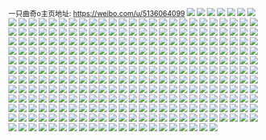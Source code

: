 一只曲奇o主页地址: https://weibo.com/u/5136064099 
![](https://wx4.sinaimg.cn/mw2000/005BAoTxly1h92lhttewqj32801o0npd.jpg) 
![](https://wx4.sinaimg.cn/mw2000/005BAoTxly1h92lhsvzrwj32801o0qv5.jpg) 
![](https://wx4.sinaimg.cn/mw2000/005BAoTxly1h8rxze5p7qj30u0140wmy.jpg) 
![](https://wx4.sinaimg.cn/mw2000/005BAoTxly1h8rxzd72zkj30u0140tgt.jpg) 
![](https://wx4.sinaimg.cn/mw2000/005BAoTxly1h8rxzefajrj31400u0thn.jpg) 
![](https://wx4.sinaimg.cn/mw2000/005BAoTxly1h8rxzdjqtgj30u0140jyt.jpg) 
![](https://wx4.sinaimg.cn/mw2000/005BAoTxly1h8k3x9bqwqj31i60u0tci.jpg) 
![](https://wx4.sinaimg.cn/mw2000/005BAoTxly1h8k3x8n5brj30u0160gnn.jpg) 
![](https://wx4.sinaimg.cn/mw2000/005BAoTxly1h8k3x8uhdmj30u019nmzi.jpg) 
![](https://wx4.sinaimg.cn/mw2000/005BAoTxly1h8k3x919eyj30u019041j.jpg) 
![](https://wx4.sinaimg.cn/mw2000/005BAoTxly1h5x7oplcptj32aa31pqv8.jpg) 
![](https://wx4.sinaimg.cn/mw2000/005BAoTxly1h5x7ov3r16j328f2z81kx.jpg) 
![](https://wx4.sinaimg.cn/mw2000/005BAoTxly1h5x7p3h3maj3293304kjn.jpg) 
![](https://wx4.sinaimg.cn/mw2000/005BAoTxly1h5x7p81ox4j31tt2frnpe.jpg) 
![](https://wx4.sinaimg.cn/mw2000/005BAoTxly1h5x7pgi2elj32192po7wk.jpg) 
![](https://wx4.sinaimg.cn/mw2000/005BAoTxly1h5x7prdux2j32c03404qp.jpg) 
![](https://wx4.sinaimg.cn/mw2000/005BAoTxly1h5x7q0yolkj32c0340hdx.jpg) 
![](https://wx4.sinaimg.cn/mw2000/005BAoTxly1h5x6roc0uoj32c0340x6t.jpg) 
![](https://wx4.sinaimg.cn/mw2000/005BAoTxgy1h5w3e3bg3mj32c0340u11.jpg) 
![](https://wx4.sinaimg.cn/mw2000/005BAoTxgy1h5w3dy6azjj32c0340u0z.jpg) 
![](https://wx4.sinaimg.cn/mw2000/005BAoTxgy1h5u37wnjmfj30w216rdkz.jpg) 
![](https://wx4.sinaimg.cn/mw2000/005BAoTxgy1h5u37zamxqj326d2wiwty.jpg) 
![](https://wx4.sinaimg.cn/mw2000/005BAoTxgy1h5u38b0sxdj30rq10z112.jpg) 
![](https://wx4.sinaimg.cn/mw2000/005BAoTxgy1h5u384be6mj32c0340qmm.jpg) 
![](https://wx4.sinaimg.cn/mw2000/005BAoTxgy1h5u3885sjdj31z52mvu0y.jpg) 
![](https://wx4.sinaimg.cn/mw2000/005BAoTxgy1h5u3865k16j321j2q2kbt.jpg) 
![](https://wx4.sinaimg.cn/mw2000/005BAoTxgy1h5u38ad88gj30rk10rwoy.jpg) 
![](https://wx4.sinaimg.cn/mw2000/005BAoTxgy1h5u389tlwnj32202qoauk.jpg) 
![](https://wx4.sinaimg.cn/mw2000/005BAoTxgy1h5u38bh63pj30u814bgva.jpg) 
![](https://wx4.sinaimg.cn/mw2000/005BAoTxly1h5skt13fisj32c0340e86.jpg) 
![](https://wx4.sinaimg.cn/mw2000/005BAoTxly1h5skt68wz6j32c03404qr.jpg) 
![](https://wx4.sinaimg.cn/mw2000/005BAoTxly1h5skt4vogfj32c0340hdw.jpg) 
![](https://wx4.sinaimg.cn/mw2000/005BAoTxly1h5skt3dfypj30ub14f1ky.jpg) 
![](https://wx4.sinaimg.cn/mw2000/005BAoTxly1h5sfl1l2t9j32c0340hdx.jpg) 
![](https://wx4.sinaimg.cn/mw2000/005BAoTxly1h5sfkrw2nlj30lc0sg148.jpg) 
![](https://wx4.sinaimg.cn/mw2000/005BAoTxly1h5sfkqldpij30s111dqtd.jpg) 
![](https://wx4.sinaimg.cn/mw2000/005BAoTxly1h5sfkxp568j32c0340npg.jpg) 
![](https://wx4.sinaimg.cn/mw2000/005BAoTxly1h5sfkt8rq2j32c03401l0.jpg) 
![](https://wx4.sinaimg.cn/mw2000/005BAoTxly1h5sfkpjy49j32c0340u0y.jpg) 
![](https://wx4.sinaimg.cn/mw2000/005BAoTxly1h5sfkrfu4ej32c03407wi.jpg) 
![](https://wx4.sinaimg.cn/mw2000/005BAoTxly1h5sfko649jj32c0340b2b.jpg) 
![](https://wx4.sinaimg.cn/mw2000/005BAoTxly1h5riytwothj334022m7wi.jpg) 
![](https://wx4.sinaimg.cn/mw2000/005BAoTxly1h5riysrlwtj322o33zb2a.jpg) 
![](https://wx4.sinaimg.cn/mw2000/005BAoTxly1h5riyrk8mpj334022mhdu.jpg) 
![](https://wx4.sinaimg.cn/mw2000/005BAoTxly1h5riyq7jonj322m340e82.jpg) 
![](https://wx4.sinaimg.cn/mw2000/005BAoTxly1h5riyow2nhj31xe2w6u0x.jpg) 
![](https://wx4.sinaimg.cn/mw2000/005BAoTxly1h5riynkhr0j334022mx6q.jpg) 
![](https://wx4.sinaimg.cn/mw2000/005BAoTxly1h5ql3gulydj31r02c0b2a.jpg) 
![](https://wx4.sinaimg.cn/mw2000/005BAoTxly1h5ql3om6u9j32b232qhdu.jpg) 
![](https://wx4.sinaimg.cn/mw2000/005BAoTxly1h5ql3m1i98j31r02c0kjl.jpg) 
![](https://wx4.sinaimg.cn/mw2000/005BAoTxly1h5ql3es8epj32cx340e84.jpg) 
![](https://wx4.sinaimg.cn/mw2000/005BAoTxly1h5ql3n8k2dj329h30nhdv.jpg) 
![](https://wx4.sinaimg.cn/mw2000/005BAoTxly1h5ql3l50dej32c033zu0z.jpg) 
![](https://wx4.sinaimg.cn/mw2000/005BAoTxly1h5ql3hcf8bj30v215e47n.jpg) 
![](https://wx4.sinaimg.cn/mw2000/005BAoTxly1h5ql3jjj1mj32602w1e85.jpg) 
![](https://wx4.sinaimg.cn/mw2000/005BAoTxly1h5ql3hmwm6j30vt16fwn4.jpg) 
![](https://wx4.sinaimg.cn/mw2000/005BAoTxly1h5q7trzkloj32c033v4qr.jpg) 
![](https://wx4.sinaimg.cn/mw2000/005BAoTxly1h5p54r5h7gj326j2wqkjm.jpg) 
![](https://wx4.sinaimg.cn/mw2000/005BAoTxly1h5p54o0cupj32c0340qv7.jpg) 
![](https://wx4.sinaimg.cn/mw2000/005BAoTxly1h5p54pejz5j32c0340kjo.jpg) 
![](https://wx4.sinaimg.cn/mw2000/005BAoTxly1h5p54q8xtmj31do1u84qp.jpg) 
![](https://wx4.sinaimg.cn/mw2000/005BAoTxly1h5oyytohg7j31b61qwhbi.jpg) 
![](https://wx4.sinaimg.cn/mw2000/005BAoTxly1h5oyyk6yxbj32621mkqv5.jpg) 
![](https://wx4.sinaimg.cn/mw2000/005BAoTxly1h5oyyrz1tvj33342bc1kz.jpg) 
![](https://wx4.sinaimg.cn/mw2000/005BAoTxly1h5oyyy6ndfj33342bchdv.jpg) 
![](https://wx4.sinaimg.cn/mw2000/005BAoTxly1h4fzmk92xcj32bc334u0z.jpg) 
![](https://wx4.sinaimg.cn/mw2000/005BAoTxly1h4fzmlvs1gj32bc3344qs.jpg) 
![](https://wx4.sinaimg.cn/mw2000/005BAoTxly1h4fzmigurcj32bc334npf.jpg) 
![](https://wx4.sinaimg.cn/mw2000/005BAoTxly1h4fzmnb8u7j32bc334qv7.jpg) 
![](https://wx4.sinaimg.cn/mw2000/005BAoTxly1h3h16423icj30zk1hctv7.jpg) 
![](https://wx4.sinaimg.cn/mw2000/005BAoTxly1h3h15y5z6aj30zk1hcnne.jpg) 
![](https://wx4.sinaimg.cn/mw2000/005BAoTxly1h3h15xd322j30zk1hch8p.jpg) 
![](https://wx4.sinaimg.cn/mw2000/005BAoTxly1h3h160dknmj32c0340qv6.jpg) 
![](https://wx4.sinaimg.cn/mw2000/005BAoTxly1h3h15vrgz1j323l2ss7wi.jpg) 
![](https://wx4.sinaimg.cn/mw2000/005BAoTxly1h3h163d2h9j32c0340x6p.jpg) 
![](https://wx4.sinaimg.cn/mw2000/005BAoTxly1h3h161q0ovj32c0340hdu.jpg) 
![](https://wx4.sinaimg.cn/mw2000/005BAoTxly1h3h3kgrfq4j32c033z4qq.jpg) 
![](https://wx4.sinaimg.cn/mw2000/005BAoTxly1h3lmqhoc3pj30zk1hc7r3.jpg) 
![](https://wx4.sinaimg.cn/mw2000/005BAoTxly1h31wmszc9pj31wq2jm7wh.jpg) 
![](https://wx4.sinaimg.cn/mw2000/005BAoTxly1h31wycuq94j323j2so1jn.jpg) 
![](https://wx4.sinaimg.cn/mw2000/005BAoTxly1h31wm4j2w5j325z2vznpd.jpg) 
![](https://wx4.sinaimg.cn/mw2000/005BAoTxly1h31wmrbztgj326y2x9u0y.jpg) 
![](https://wx4.sinaimg.cn/mw2000/005BAoTxly1h0rwcrjyuwj322o340b2a.jpg) 
![](https://wx4.sinaimg.cn/mw2000/005BAoTxly1h0rwcpzx7bj322o3404qr.jpg) 
![](https://wx4.sinaimg.cn/mw2000/005BAoTxly1h0rwco7t45j322m3401ky.jpg) 
![](https://wx4.sinaimg.cn/mw2000/005BAoTxly1h0rwcx9puxj322o340x6q.jpg) 
![](https://wx4.sinaimg.cn/mw2000/005BAoTxly1h0rwctu1mfj334022oqv6.jpg) 
![](https://wx4.sinaimg.cn/mw2000/005BAoTxly1h0rwcvczxfj322o340kjm.jpg) 
![](https://wx4.sinaimg.cn/mw2000/005BAoTxly1h0rwcmb5scj322o340hdu.jpg) 
![](https://wx4.sinaimg.cn/mw2000/005BAoTxly1h1t11cgn86j322o340x6q.jpg) 
![](https://wx4.sinaimg.cn/mw2000/005BAoTxly1h1t1168vd8j322o3407wi.jpg) 
![](https://wx4.sinaimg.cn/mw2000/005BAoTxly1h03i6vmwfyj32c0340u0z.jpg) 
![](https://wx4.sinaimg.cn/mw2000/005BAoTxly1h03hnz9zilj32ji1wmkjl.jpg) 
![](https://wx4.sinaimg.cn/mw2000/005BAoTxly1h03hny9bv8j32nv1zye81.jpg) 
![](https://wx4.sinaimg.cn/mw2000/005BAoTxly1h03hnw997xj32rr25rnpd.jpg) 
![](https://wx4.sinaimg.cn/mw2000/005BAoTxly1h03hnxfckej31kr258qv5.jpg) 
![](https://wx4.sinaimg.cn/mw2000/005BAoTxly1h03ho1l9m4j32dc35s4qt.jpg) 
![](https://wx4.sinaimg.cn/mw2000/005BAoTxly1h05r5we42jj329h30m4qr.jpg) 
![](https://wx4.sinaimg.cn/mw2000/005BAoTxly1gzuo8fr2jzj32c0340b2b.jpg) 
![](https://wx4.sinaimg.cn/mw2000/005BAoTxly1gzuo8h1cirj32c0340kjm.jpg) 
![](https://wx4.sinaimg.cn/mw2000/005BAoTxly1gzuo8d2iu6j32c0340npe.jpg) 
![](https://wx4.sinaimg.cn/mw2000/005BAoTxly1gzuo3nozckj32b832yx6q.jpg) 
![](https://wx4.sinaimg.cn/mw2000/005BAoTxly1gzuo3sm3qhj324u2ug4qq.jpg) 
![](https://wx4.sinaimg.cn/mw2000/005BAoTxly1gzuo3ufaiej32732xgx6q.jpg) 
![](https://wx4.sinaimg.cn/mw2000/005BAoTxly1gzuo31i67pj32c0340kjm.jpg) 
![](https://wx4.sinaimg.cn/mw2000/005BAoTxly1gzuo3ra9imj329b30f4qq.jpg) 
![](https://wx4.sinaimg.cn/mw2000/005BAoTxly1gzuo3lx1rtj32c03404qq.jpg) 
![](https://wx4.sinaimg.cn/mw2000/005BAoTxly1gzuo41lhfsj32c03407wk.jpg) 
![](https://wx4.sinaimg.cn/mw2000/005BAoTxly1gzupi5xskqj30zk3y8npe.jpg) 
![](https://wx4.sinaimg.cn/mw2000/005BAoTxly1gzupidj9s7j30zk3y71ky.jpg) 
![](https://wx4.sinaimg.cn/mw2000/005BAoTxly1gzupghrtewj30zk3y8qv5.jpg) 
![](https://wx4.sinaimg.cn/mw2000/005BAoTxly1gzupikwnzkj30zk3y64qq.jpg) 
![](https://wx4.sinaimg.cn/mw2000/005BAoTxly1gzupf78wzoj30zk3y6qv7.jpg) 
![](https://wx4.sinaimg.cn/mw2000/005BAoTxly1gzupgmu81rj30zk3y67wh.jpg) 
![](https://wx4.sinaimg.cn/mw2000/005BAoTxly1gzupiu4dcej30zk3y6hdu.jpg) 
![](https://wx4.sinaimg.cn/mw2000/005BAoTxly1gzupgujyyfj30zk3y8x6p.jpg) 
![](https://wx4.sinaimg.cn/mw2000/005BAoTxly1gzupj3fjtej30zk3z7hdu.jpg) 
![](https://wx4.sinaimg.cn/mw2000/005BAoTxly1gzupjrgddkj30zk3y6kjm.jpg) 
![](https://wx4.sinaimg.cn/mw2000/005BAoTxly1gzupjeeb3vj30zk445npe.jpg) 
![](https://wx4.sinaimg.cn/mw2000/005BAoTxly1gzuph3fz8vj30zk3y64qq.jpg) 
![](https://wx4.sinaimg.cn/mw2000/005BAoTxly1gzupk8jfvpj30zk3y6kjn.jpg) 
![](https://wx4.sinaimg.cn/mw2000/005BAoTxly1gzuphvea1kj30zk3y6e82.jpg) 
![](https://wx4.sinaimg.cn/mw2000/005BAoTxly1gzupgac6iij30zk3y6kjo.jpg) 
![](https://wx4.sinaimg.cn/mw2000/005BAoTxly1gv8wbo4yk5j60zk814kjp02.jpg) 
![](https://wx4.sinaimg.cn/mw2000/005BAoTxly1gv8w9l9jlxj60zk3y81l002.jpg) 
![](https://wx4.sinaimg.cn/mw2000/005BAoTxly1gv8w5eg23fj60wi0oen2x02.jpg) 
![](https://wx4.sinaimg.cn/mw2000/005BAoTxly1gv8w5ldyypj60zk445u0z02.jpg) 
![](https://wx4.sinaimg.cn/mw2000/005BAoTxly1gv8w5jwskrj60zk3y81l002.jpg) 
![](https://wx4.sinaimg.cn/mw2000/005BAoTxly1gv8w5gpmfaj60zk3y7npf02.jpg) 
![](https://wx4.sinaimg.cn/mw2000/005BAoTxly1gv8w5i0o9mj60zk3y87wk02.jpg) 
![](https://wx4.sinaimg.cn/mw2000/005BAoTxly1gv8w5d3do0j60zk6l0b2e02.jpg) 
![](https://wx4.sinaimg.cn/mw2000/005BAoTxly1gv8w5e61wkj60zk1hcx1402.jpg) 
![](https://wx4.sinaimg.cn/mw2000/005BAoTxly1gunmsmbp08j62c0340qv702.jpg) 
![](https://wx4.sinaimg.cn/mw2000/005BAoTxly1gunmsw2or4j62c03407wj02.jpg) 
![](https://wx4.sinaimg.cn/mw2000/005BAoTxly1gunmsi92gej62c03401kz02.jpg) 
![](https://wx4.sinaimg.cn/mw2000/005BAoTxly1guol4nrfuxj62c0340u1002.jpg) 
![](https://wx4.sinaimg.cn/mw2000/005BAoTxly1gunmskamp7j62c03407wk02.jpg) 
![](https://wx4.sinaimg.cn/mw2000/005BAoTxly1guol4kz4j3j62c03401kz02.jpg) 
![](https://wx4.sinaimg.cn/mw2000/005BAoTxly1gunmsoe0goj62c03401l002.jpg) 
![](https://wx4.sinaimg.cn/mw2000/005BAoTxly1gunmsuau9dj62c0340x6q02.jpg) 
![](https://wx4.sinaimg.cn/mw2000/005BAoTxly1gunmsqp5otj62c03401l102.jpg) 
![](https://wx4.sinaimg.cn/mw2000/005BAoTxly1gtk4n1xah7j32c0340npe.jpg) 
![](https://wx4.sinaimg.cn/mw2000/005BAoTxly1gtk4n3przaj328k2zgkjm.jpg) 
![](https://wx4.sinaimg.cn/mw2000/005BAoTxly1gtk4n4zviyj32c033du0x.jpg) 
![](https://wx4.sinaimg.cn/mw2000/005BAoTxly1gtk4n076xuj32c03401kz.jpg) 
![](https://wx4.sinaimg.cn/mw2000/005BAoTxly1gs8g3gpnqij329s3177wi.jpg) 
![](https://wx4.sinaimg.cn/mw2000/005BAoTxly1gs8g3bu8chj315s0vc1ba.jpg) 
![](https://wx4.sinaimg.cn/mw2000/005BAoTxly1grk4w024hxj32802you0z.jpg) 
![](https://wx4.sinaimg.cn/mw2000/005BAoTxly1gqeuidt2evj30vc15shbd.jpg) 
![](https://wx4.sinaimg.cn/mw2000/005BAoTxgy1gq5ehbc9ycj31sc1scu0x.jpg) 
![](https://wx4.sinaimg.cn/mw2000/005BAoTxgy1gq5ei2xds2j32c02c0e82.jpg) 
![](https://wx4.sinaimg.cn/mw2000/005BAoTxgy1gq5eh7xokoj31sc1scaw6.jpg) 
![](https://wx4.sinaimg.cn/mw2000/005BAoTxgy1gq5ei80belj32c02c01ky.jpg) 
![](https://wx4.sinaimg.cn/mw2000/005BAoTxgy1gq5ehxl8jej31rt1rwnpd.jpg) 
![](https://wx4.sinaimg.cn/mw2000/005BAoTxgy1gq5ehe449hj32c02c0u0x.jpg) 
![](https://wx4.sinaimg.cn/mw2000/005BAoTxgy1gq5eidn3h7j31sc1scnpd.jpg) 
![](https://wx4.sinaimg.cn/mw2000/005BAoTxgy1gq5ehlnxyzj32c02c07wi.jpg) 
![](https://wx4.sinaimg.cn/mw2000/005BAoTxgy1gq5eh5um8fj31sc1scazi.jpg) 
![](https://wx4.sinaimg.cn/mw2000/005BAoTxgy1gq5ehs69g6j328w28we81.jpg) 
![](https://wx4.sinaimg.cn/mw2000/005BAoTxgy1gq5eia25txj30ni0nitck.jpg) 
![](https://wx4.sinaimg.cn/mw2000/005BAoTxgy1gq5ehhkps4j329c29chdt.jpg) 
![](https://wx4.sinaimg.cn/mw2000/005BAoTxly1gq93sfgvb8j31sc1sce82.jpg) 
![](https://wx4.sinaimg.cn/mw2000/005BAoTxly1gq93rohrrwj31sc1scqv5.jpg) 
![](https://wx4.sinaimg.cn/mw2000/005BAoTxly1gq93s400oyj31sc1scnom.jpg) 
![](https://wx4.sinaimg.cn/mw2000/005BAoTxly1gq93ry42gwj31sc1scx0n.jpg) 
![](https://wx4.sinaimg.cn/mw2000/005BAoTxly1gq93r7cu0dj31sc1scqv5.jpg) 
![](https://wx4.sinaimg.cn/mw2000/005BAoTxly1gq9qjb84m6j31sc1sc1kx.jpg) 
![](https://wx4.sinaimg.cn/mw2000/005BAoTxgy1gq381htsk4j32c03407wk.jpg) 
![](https://wx4.sinaimg.cn/mw2000/005BAoTxgy1gq38122mhrj30zk1hce81.jpg) 
![](https://wx4.sinaimg.cn/mw2000/005BAoTxly1gpn1uu6g1mj32672w91ky.jpg) 
![](https://wx4.sinaimg.cn/mw2000/005BAoTxly1gpn1usichuj323i2spb29.jpg) 
![](https://wx4.sinaimg.cn/mw2000/005BAoTxly1gpkgniul25j30zk1gjhax.jpg) 
![](https://wx4.sinaimg.cn/mw2000/005BAoTxly1gpi0h9atj9j32c0340kjm.jpg) 
![](https://wx4.sinaimg.cn/mw2000/005BAoTxly1gpi0hf1qcoj32c02c0qv5.jpg) 
![](https://wx4.sinaimg.cn/mw2000/005BAoTxly1gphdq3yu6nj30u00tzq4h.jpg) 
![](https://wx4.sinaimg.cn/mw2000/005BAoTxly1gpf09s2efwj32c03404qq.jpg) 
![](https://wx4.sinaimg.cn/mw2000/005BAoTxly1gpf0ap8ok3j32c0340npd.jpg) 
![](https://wx4.sinaimg.cn/mw2000/005BAoTxly1gpf09xs69lj32862ywkjl.jpg) 
![](https://wx4.sinaimg.cn/mw2000/005BAoTxly1gpc20r6kkhj30mz0mztbm.jpg) 
![](https://wx4.sinaimg.cn/mw2000/005BAoTxly1gpc20q3qaoj30sg0sgdr1.jpg) 
![](https://wx4.sinaimg.cn/mw2000/005BAoTxly1gpadrhpqmij30zk2ypb2a.jpg) 
![](https://wx4.sinaimg.cn/mw2000/005BAoTxly1gpadrg9hs4j30zkaj5hdz.jpg) 
![](https://wx4.sinaimg.cn/mw2000/005BAoTxly1gp6vq5qicqj33402c0x6p.jpg) 
![](https://wx4.sinaimg.cn/mw2000/005BAoTxly1gp5pm1stxij32c0340h8g.jpg) 
![](https://wx4.sinaimg.cn/mw2000/005BAoTxly1gp5ploe927j32c0340e81.jpg) 
![](https://wx4.sinaimg.cn/mw2000/005BAoTxly1gp5pman1ndj32c03404qp.jpg) 
![](https://wx4.sinaimg.cn/mw2000/005BAoTxly1gp5pmqgyi8j323o2mmu0x.jpg) 
![](https://wx4.sinaimg.cn/mw2000/005BAoTxly1gp5p8s8uwsj32bb333e82.jpg) 
![](https://wx4.sinaimg.cn/mw2000/005BAoTxly1gp5p8bt8nqj32c03404qp.jpg) 
![](https://wx4.sinaimg.cn/mw2000/005BAoTxly1gp5pbi2jgqj32c03404qp.jpg) 
![](https://wx4.sinaimg.cn/mw2000/005BAoTxly1gp5poy5rx9j33402c0e81.jpg) 
![](https://wx4.sinaimg.cn/mw2000/005BAoTxly1gp5p99fjpnj32c03401kx.jpg) 
![](https://wx4.sinaimg.cn/mw2000/005BAoTxly1gp02az69s5j33402c0qv5.jpg) 
![](https://wx4.sinaimg.cn/mw2000/005BAoTxly1gow3inc074j32c02c07ui.jpg) 
![](https://wx4.sinaimg.cn/mw2000/005BAoTxly1gout9jgo3bj32c03401ky.jpg) 
![](https://wx4.sinaimg.cn/mw2000/005BAoTxly1gout9nlz8pj32c03407wi.jpg) 
![](https://wx4.sinaimg.cn/mw2000/005BAoTxly1gout9rurqqj32c03401ky.jpg) 
![](https://wx4.sinaimg.cn/mw2000/005BAoTxly1gout9y7fq4j32c0340hdu.jpg) 
![](https://wx4.sinaimg.cn/mw2000/005BAoTxly1gout9erc2lj32c0340kjm.jpg) 
![](https://wx4.sinaimg.cn/mw2000/005BAoTxly1gophmtm3quj31qi334hdu.jpg) 
![](https://wx4.sinaimg.cn/mw2000/005BAoTxly1gof8jtz38cj32a231ge81.jpg) 
![](https://wx4.sinaimg.cn/mw2000/005BAoTxly1gof8jf3kvuj32c0340b2a.jpg) 
![](https://wx4.sinaimg.cn/mw2000/005BAoTxly1gof8jvj2k1j32c03407wh.jpg) 
![](https://wx4.sinaimg.cn/mw2000/005BAoTxly1gof8j7ul80j32c0340e82.jpg) 
![](https://wx4.sinaimg.cn/mw2000/005BAoTxly1gof8jmel3lj31z92n0x0f.jpg) 
![](https://wx4.sinaimg.cn/mw2000/005BAoTxly1gof8jd2anxj327832x4qq.jpg) 
![](https://wx4.sinaimg.cn/mw2000/005BAoTxly1gof8jhe1nrj327a2xq4qq.jpg) 
![](https://wx4.sinaimg.cn/mw2000/005BAoTxly1gof8jaem8yj32c0340b2b.jpg) 
![](https://wx4.sinaimg.cn/mw2000/005BAoTxly1gof8jpgukmj325f2v84qp.jpg) 
![](https://wx4.sinaimg.cn/mw2000/005BAoTxly1gof8jj6gm3j32bz340b2a.jpg) 
![](https://wx4.sinaimg.cn/mw2000/005BAoTxly1gof8j5gur0j328t2zsb2a.jpg) 
![](https://wx4.sinaimg.cn/mw2000/005BAoTxly1gof8jl04v6j32bz3404qq.jpg) 
![](https://wx4.sinaimg.cn/mw2000/005BAoTxly1gof8jqwc8jj329d30h7wh.jpg) 
![](https://wx4.sinaimg.cn/mw2000/005BAoTxly1gof8jnwg1qj32372sb1kx.jpg) 
![](https://wx4.sinaimg.cn/mw2000/005BAoTxly1gof8jscsozj32bz340b29.jpg) 
![](https://wx4.sinaimg.cn/mw2000/005BAoTxly1gnyyfhvt32j32c03407wi.jpg) 
![](https://wx4.sinaimg.cn/mw2000/005BAoTxly1gnyyfrr6m4j32c0340qv7.jpg) 
![](https://wx4.sinaimg.cn/mw2000/005BAoTxly1gnyyg6qxj3j32c03407wi.jpg) 
![](https://wx4.sinaimg.cn/mw2000/005BAoTxly1gnyyfxzbfoj32c03404qq.jpg) 
![](https://wx4.sinaimg.cn/mw2000/005BAoTxly1gn7xzi07mcj30vc15se58.jpg) 
![](https://wx4.sinaimg.cn/mw2000/005BAoTxly1gms1zjewxsj32c02c01ky.jpg) 
![](https://wx4.sinaimg.cn/mw2000/005BAoTxly1gmosm6v9epj33402c0b29.jpg) 
![](https://wx4.sinaimg.cn/mw2000/005BAoTxly1gmosmjx0ujj32c0340u0x.jpg) 
![](https://wx4.sinaimg.cn/mw2000/005BAoTxly1gmosmc7624j32c03404qq.jpg) 
![](https://wx4.sinaimg.cn/mw2000/005BAoTxly1gmosmlm1i6j32802yob2b.jpg) 
![](https://wx4.sinaimg.cn/mw2000/005BAoTxly1gmosmnp6ooj315s0vc1kx.jpg) 
![](https://wx4.sinaimg.cn/mw2000/005BAoTxly1gmosmn3nm9j32802yoqv5.jpg) 
![](https://wx4.sinaimg.cn/mw2000/005BAoTxly1gmosm8x31lj32c0340u0y.jpg) 
![](https://wx4.sinaimg.cn/mw2000/005BAoTxly1gmosmild6vj32c03401l0.jpg) 
![](https://wx4.sinaimg.cn/mw2000/005BAoTxly1gmosmdz25ej32c0340kjm.jpg) 
![](https://wx4.sinaimg.cn/mw2000/005BAoTxly1gmivzb7gt6j315s0vc7uf.jpg) 
![](https://wx4.sinaimg.cn/mw2000/005BAoTxly1gmivzagwimj315s0vcqst.jpg) 
![](https://wx4.sinaimg.cn/mw2000/005BAoTxly1gmivxvk3kkj315s0vcnm5.jpg) 
![](https://wx4.sinaimg.cn/mw2000/005BAoTxly1gmivxupidij315s0vchbf.jpg) 
![](https://wx4.sinaimg.cn/mw2000/005BAoTxly1gm7isus27aj30zk9091l0.jpg) 
![](https://wx4.sinaimg.cn/mw2000/005BAoTxly1gm7isxioz4j30zkbj3qva.jpg) 
![](https://wx4.sinaimg.cn/mw2000/005BAoTxly1gm7issk0fsj30zkbuox6w.jpg) 
![](https://wx4.sinaimg.cn/mw2000/005BAoTxly1gm7it0cdpuj30zkba61l4.jpg) 
![](https://wx4.sinaimg.cn/mw2000/005BAoTxly1gm7it3tb0tj30zk9gq1l2.jpg) 
![](https://wx4.sinaimg.cn/mw2000/005BAoTxly1gm7it79rxnj30zkc9jnpi.jpg) 
![](https://wx4.sinaimg.cn/mw2000/005BAoTxly1gm7it9z3ozj30zk9dq7wl.jpg) 
![](https://wx4.sinaimg.cn/mw2000/005BAoTxly1gm7itdrq0aj30zkag94qu.jpg) 
![](https://wx4.sinaimg.cn/mw2000/005BAoTxly1gm7itghe6oj30zk8yyx6s.jpg) 
![](https://wx4.sinaimg.cn/mw2000/005BAoTxgy1gm60m46xyjj32c0340hae.jpg) 
![](https://wx4.sinaimg.cn/mw2000/005BAoTxgy1gm60m0d35rj32c02c0x6p.jpg) 
![](https://wx4.sinaimg.cn/mw2000/005BAoTxgy1gm60mizrjpj32802yo1ky.jpg) 
![](https://wx4.sinaimg.cn/mw2000/005BAoTxgy1gm60mo08mgj32c0340e82.jpg) 
![](https://wx4.sinaimg.cn/mw2000/005BAoTxgy1gm60m6oosoj32c03401kx.jpg) 
![](https://wx4.sinaimg.cn/mw2000/005BAoTxgy1gm60n0rgtwj33402c0hdu.jpg) 
![](https://wx4.sinaimg.cn/mw2000/005BAoTxgy1gm60mvcduvj32c0340x44.jpg) 
![](https://wx4.sinaimg.cn/mw2000/005BAoTxgy1gm60n674zkj30wd0wd7fj.jpg) 
![](https://wx4.sinaimg.cn/mw2000/005BAoTxgy1gm60msgn4bj32c03407rl.jpg) 
![](https://wx4.sinaimg.cn/mw2000/005BAoTxgy1gm3qse29plj323m2suhdz.jpg) 
![](https://wx4.sinaimg.cn/mw2000/005BAoTxgy1gm3qsfg36mj30zk1hunp3.jpg) 
![](https://wx4.sinaimg.cn/mw2000/005BAoTxgy1gm3qspfo2ej32bb332qv9.jpg) 
![](https://wx4.sinaimg.cn/mw2000/005BAoTxgy1gm3qs84by4j32bb332kjn.jpg) 
![](https://wx4.sinaimg.cn/mw2000/005BAoTxgy1gm3qsjwd2pj32bb332hdv.jpg) 
![](https://wx4.sinaimg.cn/mw2000/005BAoTxgy1gm3qshafwdj32bc334b2a.jpg) 
![](https://wx4.sinaimg.cn/mw2000/005BAoTxgy1gm3qsv9flxj32bb332u0z.jpg) 
![](https://wx4.sinaimg.cn/mw2000/005BAoTxgy1gm3qsyyfdtj30zk220hdt.jpg) 
![](https://wx4.sinaimg.cn/mw2000/005BAoTxgy1gm3qsxggkrj31qi3347wi.jpg) 
![](https://wx4.sinaimg.cn/mw2000/005BAoTxly1gm1okliprfj33402c0hd5.jpg) 
![](https://wx4.sinaimg.cn/mw2000/005BAoTxly1glvn8y0frtj30u00u0dnc.jpg) 
![](https://wx4.sinaimg.cn/mw2000/005BAoTxgy1glv8611rnmj32c0340hdu.jpg) 
![](https://wx4.sinaimg.cn/mw2000/005BAoTxgy1glv863ohjoj32c0340b2a.jpg) 
![](https://wx4.sinaimg.cn/mw2000/005BAoTxgy1gltdbwgsehj30zk1hc1kx.jpg) 
![](https://wx4.sinaimg.cn/mw2000/005BAoTxly1glfgpv4z1xj30v90v9jvz.jpg) 
![](https://wx4.sinaimg.cn/mw2000/005BAoTxgy1gl197yky2uj32c0340b2d.jpg) 
![](https://wx4.sinaimg.cn/mw2000/005BAoTxgy1gl1980h4uqj32c0340b2d.jpg) 
![](https://wx4.sinaimg.cn/mw2000/005BAoTxgy1gl1982e9rsj32c03404qt.jpg) 
![](https://wx4.sinaimg.cn/mw2000/005BAoTxgy1gl1984fgsij32c0340e85.jpg) 
![](https://wx4.sinaimg.cn/mw2000/005BAoTxgy1gkwr0la357j32c0340b2d.jpg) 
![](https://wx4.sinaimg.cn/mw2000/005BAoTxgy1gkwr0ohwjwj32c0340hdx.jpg) 
![](https://wx4.sinaimg.cn/mw2000/005BAoTxgy1gkwr0qe6jzj32c03404qt.jpg) 
![](https://wx4.sinaimg.cn/mw2000/005BAoTxgy1gkwr0s3t9vj32c0340kjp.jpg) 
![](https://wx4.sinaimg.cn/mw2000/005BAoTxgy1gkwr0tr63dj32c0340e85.jpg) 
![](https://wx4.sinaimg.cn/mw2000/005BAoTxgy1gkwr0viqfxj32c0340b2d.jpg) 
![](https://wx4.sinaimg.cn/mw2000/005BAoTxgy1gkwr0xbb8mj32c03404qt.jpg) 
![](https://wx4.sinaimg.cn/mw2000/005BAoTxgy1gkwr0zs65gj32c0340qv9.jpg) 
![](https://wx4.sinaimg.cn/mw2000/005BAoTxgy1gkwr11vam6j32c0340x6t.jpg) 
![](https://wx4.sinaimg.cn/mw2000/005BAoTxgy1gkhus2nwl5j32c02c0npd.jpg) 
![](https://wx4.sinaimg.cn/mw2000/005BAoTxgy1gjl8glisn5j31nw1nwkjm.jpg) 
![](https://wx4.sinaimg.cn/mw2000/005BAoTxgy1gjl8fkb1axj317c17g4qp.jpg) 
![](https://wx4.sinaimg.cn/mw2000/005BAoTxgy1gjl8fllw8sj31kc1kcx6q.jpg) 
![](https://wx4.sinaimg.cn/mw2000/005BAoTxgy1gjl8fqlmuvj31w01w0b2a.jpg) 
![](https://wx4.sinaimg.cn/mw2000/005BAoTxgy1gjl8fm5xu3j30t40t449z.jpg) 
![](https://wx4.sinaimg.cn/mw2000/005BAoTxgy1gjl8fu1zzaj318o18o1kx.jpg) 
![](https://wx4.sinaimg.cn/mw2000/005BAoTxgy1gjl8fror1kj31og1ogqv5.jpg) 
![](https://wx4.sinaimg.cn/mw2000/005BAoTxgy1gjl8fo7n5fj31v01v0e82.jpg) 
![](https://wx4.sinaimg.cn/mw2000/005BAoTxgy1gjl8fuqwo2j317c17g1iu.jpg) 
![](https://wx4.sinaimg.cn/mw2000/005BAoTxgy1gh3it6dt81j31hc1z4hdu.jpg) 
![](https://wx4.sinaimg.cn/mw2000/005BAoTxgy3gg3m7w5yc4j30s40s4aui.jpg) 
![](https://wx4.sinaimg.cn/mw2000/005BAoTxgy1ge2scmk2tpj30so13stho.jpg) 
![](https://wx4.sinaimg.cn/mw2000/005BAoTxgy1gdmpk2tpihj30rs7ih4fk.jpg) 
![](https://wx4.sinaimg.cn/mw2000/005BAoTxgy1gb95ndy09tj31181hctm7.jpg) 
![](https://wx4.sinaimg.cn/mw2000/005BAoTxgy1gb95neu4nnj30k00pvab9.jpg) 
![](https://wx4.sinaimg.cn/mw2000/005BAoTxgy1g79fcw0bbaj30u00u076z.jpg) 
![](https://wx4.sinaimg.cn/mw2000/005BAoTxly1g2rvxpq6r6j30lc35su0x.jpg) 
![](https://wx4.sinaimg.cn/mw2000/005BAoTxly1g2rvxqs1smj30lc35skjl.jpg) 
![](https://wx4.sinaimg.cn/mw2000/005BAoTxly1g2rvxsq0gfj32c02c04qq.jpg) 
![](https://wx4.sinaimg.cn/mw2000/005BAoTxly1g2rvxtctnvj310e10etvl.jpg) 
![](https://wx4.sinaimg.cn/mw2000/005BAoTxly1g2rvxu89ndj31j21j21ky.jpg) 
![](https://wx4.sinaimg.cn/mw2000/005BAoTxly1g2rvxvdjlnj32c02c0qv6.jpg) 
